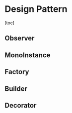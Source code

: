 # Design Pattern

[toc]

## Observer



## MonoInstance ##



## Factory ##



## Builder ##



## Decorator ##



